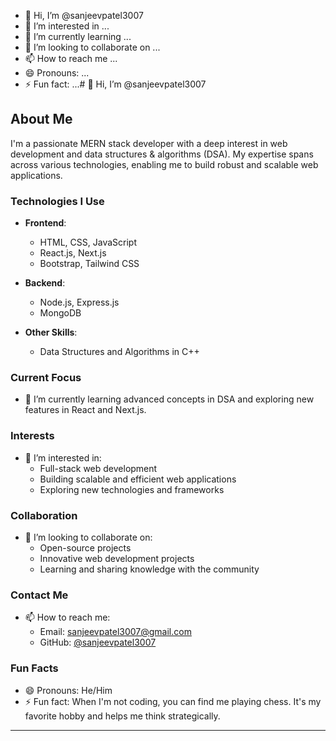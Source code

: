 - 👋 Hi, I’m @sanjeevpatel3007
- 👀 I’m interested in ...
- 🌱 I’m currently learning ...
- 💞️ I’m looking to collaborate on ...
- 📫 How to reach me ...
- 😄 Pronouns: ...
- ⚡ Fun fact: ...# 👋 Hi, I’m @sanjeevpatel3007

## About Me

I'm a passionate MERN stack developer with a deep interest in web development and data structures & algorithms (DSA). My expertise spans across various technologies, enabling me to build robust and scalable web applications.

### Technologies I Use

- **Frontend**:
  - HTML, CSS, JavaScript
  - React.js, Next.js
  - Bootstrap, Tailwind CSS

- **Backend**:
  - Node.js, Express.js
  - MongoDB

- **Other Skills**:
  - Data Structures and Algorithms in C++

### Current Focus

- 🌱 I’m currently learning advanced concepts in DSA and exploring new features in React and Next.js.

### Interests

- 👀 I’m interested in:
  - Full-stack web development
  - Building scalable and efficient web applications
  - Exploring new technologies and frameworks

### Collaboration

- 💞️ I’m looking to collaborate on:
  - Open-source projects
  - Innovative web development projects
  - Learning and sharing knowledge with the community

### Contact Me

- 📫 How to reach me:
  - Email: [sanjeevpatel3007@gmail.com](mailto:sanjeevpatel3007@gmail.com)
  - GitHub: [@sanjeevpatel3007](https://github.com/sanjeevpatel3007)

### Fun Facts

- 😄 Pronouns: He/Him
- ⚡ Fun fact: When I'm not coding, you can find me playing chess. It's my favorite hobby and helps me think strategically.

---



<!---
sanjeevpatel3007/sanjeevpatel3007 is a ✨ special ✨ repository because its `README.md` (this file) appears on your GitHub profile.
You can click the Preview link to take a look at your changes.
--->
